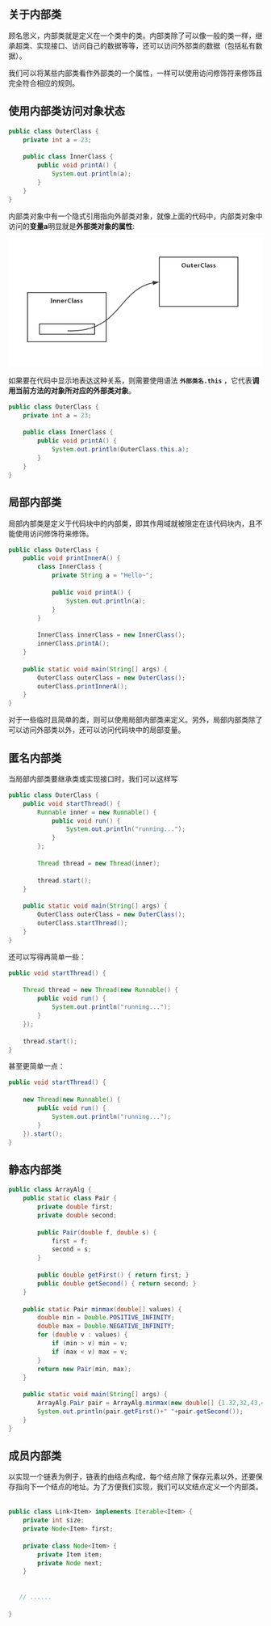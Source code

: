 ## 关于内部类

顾名思义，内部类就是定义在一个类中的类。内部类除了可以像一般的类一样，继承超类、实现接口、访问自己的数据等等，还可以访问外部类的数据（包括私有数据）。

我们可以将某些内部类看作外部类的一个属性，一样可以使用访问修饰符来修饰且完全符合相应的规则。



## 使用内部类访问对象状态

```java
public class OuterClass {
	private int a = 23;
	
	public class InnerClass {
		public void printA() {
			System.out.println(a);
		}
	}
}
```

内部类对象中有一个隐式引用指向外部类对象，就像上面的代码中，内部类对象中访问的**变量a**明显就是**外部类对象的属性**:

![](./pics/inner_class.png)

如果要在代码中显示地表达这种关系，则需要使用语法 **`外部类名.this`** ，它代表**调用当前方法的对象所对应的外部类对象**。

```java
public class OuterClass {
	private int a = 23;
	
	public class InnerClass {
		public void printA() {
			System.out.println(OuterClass.this.a);
		}
	}
}
```



## 局部内部类

局部内部类是定义于代码块中的内部类，即其作用域就被限定在该代码块内，且不能使用访问修饰符来修饰。

```java
public class OuterClass {
	public void printInnerA() {
		class InnerClass {
			private String a = "Hello~";
			
			public void printA() {
				System.out.println(a);
			}
		}
		
		InnerClass innerClass = new InnerClass();
		innerClass.printA();
	}
	
	public static void main(String[] args) {
		OuterClass outerClass = new OuterClass();
		outerClass.printInnerA();
	}
}
```

对于一些临时且简单的类，则可以使用局部内部类来定义。另外，局部内部类除了可以访问外部类以外，还可以访问代码块中的局部变量。



## 匿名内部类

当局部内部类要继承类或实现接口时，我们可以这样写

```java
public class OuterClass {
	public void startThread() {
		Runnable inner = new Runnable() {
			public void run() {
				System.out.println("running...");
			}
		};
		
		Thread thread = new Thread(inner);
		
		thread.start();
	}
	
	public static void main(String[] args) {
		OuterClass outerClass = new OuterClass();
		outerClass.startThread();
	}
}
```

还可以写得再简单一些：

```java
public void startThread() {

    Thread thread = new Thread(new Runnable() {
        public void run() {
            System.out.println("running...");
        }
    });

    thread.start();
}
```

甚至更简单一点：

```java
public void startThread() {

    new Thread(new Runnable() {
        public void run() {
            System.out.println("running...");
        }
    }).start();
}
```



## 静态内部类

```java
public class ArrayAlg {
	public static class Pair {
		private double first;
		private double second;
		
		public Pair(double f, double s) {
			first = f;
			second = s;
		}
		
		public double getFirst() { return first; }
		public double getSecond() { return second; }
	}
	
	public static Pair minmax(double[] values) {
		double min = Double.POSITIVE_INFINITY;
		double max = Double.NEGATIVE_INFINITY;
		for (double v : values) {
			if (min > v) min = v;
			if (max < v) max = v;
		}
		return new Pair(min, max);
	}
	
	public static void main(String[] args) {
	    ArrayAlg.Pair pair = ArrayAlg.minmax(new double[] {1.32,32,43,43.21,-3.2});
	    System.out.println(pair.getFirst()+" "+pair.getSecond());
	}
}
```



## 成员内部类

以实现一个链表为例子，链表的由结点构成，每个结点除了保存元素以外，还要保存指向下一个结点的地址。为了方便我们实现，我们可以文结点定义一个内部类。

```java

public class Link<Item> implements Iterable<Item> {
    private int size;
    private Node<Item> first;

    private class Node<Item> {
        private Item item;
        private Node next;
    }

    
   // ......
       
}
```

